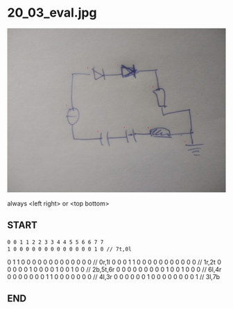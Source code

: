 
# 20_03_eval.jpg
![img](20_03_eval_idxs.jpg)

always \<left right> or \<top bottom>

## START

	0 0 1 1 2 2 3 3 4 4 5 5 6 6 7 7
	1 0 0 0 0 0 0 0 0 0 0 0 0 0 1 0 // 7t,0l
0 1 1 0 0 0 0 0 0 0 0 0 0 0 0 0 // 0r,1l
0 0 0 1 1 0 0 0 0 0 0 0 0 0 0 0 // 1r,2t
0 0 0 0 0 1 0 0 0 0 1 0 0 1 0 0 // 2b,5t,6r
0 0 0 0 0 0 0 0 0 1 0 0 1 0 0 0 // 6l,4r
0 0 0 0 0 0 0 1 1 0 0 0 0 0 0 0 // 4l,3r
0 0 0 0 0 0 1 0 0 0 0 0 0 0 0 1 // 3l,7b

## END

            